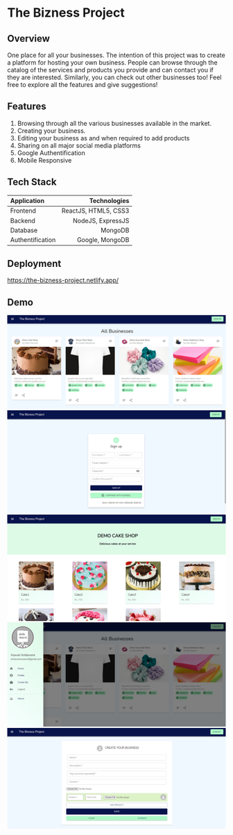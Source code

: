  # The Bizness Project

## Overview
One place for all your businesses. The intention of this project was to create a platform for hosting your own business. People can browse through the catalog of the services and products you provide and can contact you if they are interested. Similarly, you can check out other businesses too! Feel free to explore all the features and give suggestions!

## Features
1.  Browsing through all the various businesses available in the market.
2. Creating your business.
3. Editing your business as and when required to add products
4. Sharing on all major social media platforms
5. Google Authentification
6. Mobile Responsive

## Tech Stack
| Application | Technologies |
| :------------ |-------------:|
| Frontend  | ReactJS, HTML5, CSS3 |
| Backend | NodeJS, ExpressJS |
| Database | MongoDB |
| Authentification | Google, MongoDB |


## Deployment
https://the-bizness-project.netlify.app/

## Demo
![Image1](https://github.com/AsavariA/the-bizness-project/blob/master/demos/image.PNG)
![Image2](https://github.com/AsavariA/the-bizness-project/blob/master/demos/image2.PNG)
![Image3](https://github.com/AsavariA/the-bizness-project/blob/master/demos/image3.PNG)
![Image4](https://github.com/AsavariA/the-bizness-project/blob/master/demos/image4.PNG)
![Image5](https://github.com/AsavariA/the-bizness-project/blob/master/demos/image5.PNG)

